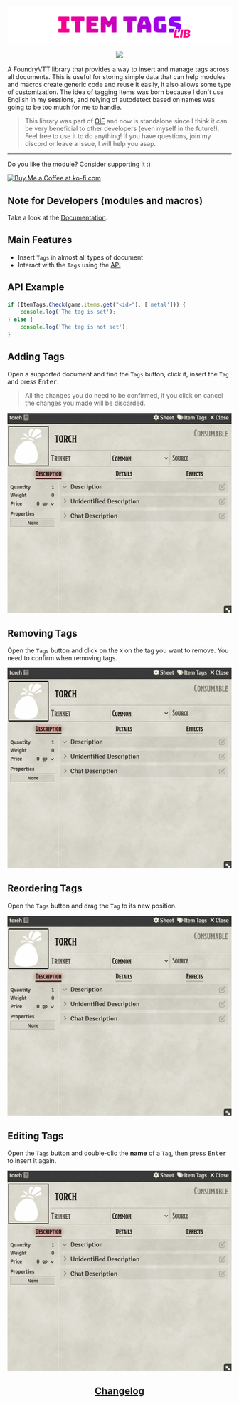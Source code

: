 <a href="https://foundryvtt.com/packages/item-tags">
    <p align="center">
        <img src="https://raw.githubusercontent.com/RPG-Made-Simple/FVTT-ItemTags/main/branding/title.png" alt="Item Tags Title">
    </p>
</a>

<p align="center">
    <a href="https://discord.gg/RAgPXB4zG7">
        <img src="https://discord.com/api/guilds/1071251491375042661/widget.png?style=shield"/>
    </a>
</p>

A FoundryVTT library that provides a way to insert and manage tags across all documents. This is useful for storing simple data that can help modules and macros create generic code and reuse it easily, it also allows some type of customization. The idea of tagging Items was born because I don't use English in my sessions, and relying of autodetect based on names was going to be too much for me to handle.

> This library was part of [OIF](https://github.com/ZotyDev/objects-interactions-fx) and now is standalone since I think it can be very beneficial to other developers (even myself in the future!). Feel free to use it to do anything! If you have questions, join my discord or leave a issue, I will help you asap.

---
Do you like the module? Consider supporting it :)

<a href='https://ko-fi.com/T6T8IFCB5' target='_blank'><img height='36' style='border:0px;height:36px;' src='https://storage.ko-fi.com/cdn/kofi5.png?v=3' border='0' alt='Buy Me a Coffee at ko-fi.com' /></a>

## Note for Developers (modules and macros)
Take a look at the [Documentation](https://docs.rpgmadesimple.com/FVTT-ItemTags).

## Main Features
- Insert `Tags` in almost all types of document
- Interact with the `Tags` using the [API](https://docs.rpgmadesimple.com/FVTT-ItemTags/#/apiReference/)

## API Example
```js
if (ItemTags.Check(game.items.get("<id>"), ['metal'])) {
    console.log('The tag is set');
} else {
    console.log('The tag is not set');
}
```

## Adding Tags
Open a supported document and find the `Tags` button, click it, insert the `Tag` and press <kbd>Enter</kbd>.

> All the changes you do need to be confirmed, if you click on cancel the changes you made will be discarded.

<p align="center">
    <img src="https://raw.githubusercontent.com/RPG-Made-Simple/FVTT-ItemTags/main/images/adding-tags.gif" alt="Adding Tags">
</p>

## Removing Tags
Open the `Tags` button and click on the `X` on the tag you want to remove. You need to confirm when removing tags.

<p align="center">
    <img src="https://raw.githubusercontent.com/RPG-Made-Simple/FVTT-ItemTags/main/images/removing-tags.gif" alt="Removing Tags">
</p>

## Reordering Tags
Open the `Tags` button and drag the `Tag` to its new position.

<p align="center">
    <img src="https://raw.githubusercontent.com/RPG-Made-Simple/FVTT-ItemTags/main/images/reordering-tags.gif" alt="Reordering Tags">
</p>

## Editing Tags
Open the `Tags` button and double-clic the **name** of a `Tag`, then press <kbd>Enter</kbd> to insert it again.

<p align="center">
    <img src="https://raw.githubusercontent.com/RPG-Made-Simple/FVTT-ItemTags/main/images/editing-tags.gif" alt="Editing Tags">
</p>

<h2 align="center"> <a href="https://github.com/RPG-Made-Simple/FVTT-ItemTags/blob/main/CHANGELOG.md"> Changelog</a></h2>
